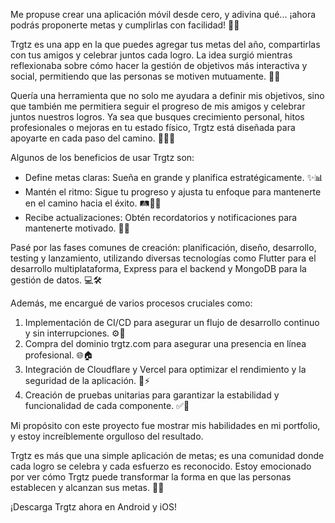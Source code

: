 Me propuse crear una aplicación móvil desde cero, y adivina qué... ¡ahora podrás proponerte metas y cumplirlas con facilidad! 📱🚀

Trgtz es una app en la que puedes agregar tus metas del año, compartirlas con tus amigos y celebrar juntos cada logro. La idea surgió mientras reflexionaba sobre cómo hacer la gestión de objetivos más interactiva y social, permitiendo que las personas se motiven mutuamente. 🎯🤝

Quería una herramienta que no solo me ayudara a definir mis objetivos, sino que también me permitiera seguir el progreso de mis amigos y celebrar juntos nuestros logros. Ya sea que busques crecimiento personal, hitos profesionales o mejoras en tu estado físico, Trgtz está diseñada para apoyarte en cada paso del camino. 🌱💼💪

Algunos de los beneficios de usar Trgtz son:
- Define metas claras: Sueña en grande y planifica estratégicamente. ✨📊
- Mantén el ritmo: Sigue tu progreso y ajusta tu enfoque para mantenerte en el camino hacia el éxito. 🛤️🚶‍♂️
- Recibe actualizaciones: Obtén recordatorios y notificaciones para mantenerte motivado. 🔔🎯

Pasé por las fases comunes de creación: planificación, diseño, desarrollo, testing y lanzamiento, utilizando diversas tecnologías como Flutter para el desarrollo multiplataforma, Express para el backend y MongoDB para la gestión de datos. 💻🛠️

Además, me encargué de varios procesos cruciales como:

1. Implementación de CI/CD para asegurar un flujo de desarrollo continuo y sin interrupciones. ⚙️🔄
2. Compra del dominio trgtz.com para asegurar una presencia en línea profesional. 🌐🏠
3. Integración de Cloudflare y Vercel para optimizar el rendimiento y la seguridad de la aplicación. 🔐⚡
4. Creación de pruebas unitarias para garantizar la estabilidad y funcionalidad de cada componente. ✅🧪

Mi propósito con este proyecto fue mostrar mis habilidades en mi portfolio, y estoy increíblemente orgulloso del resultado.

Trgtz es más que una simple aplicación de metas; es una comunidad donde cada logro se celebra y cada esfuerzo es reconocido. Estoy emocionado por ver cómo Trgtz puede transformar la forma en que las personas establecen y alcanzan sus metas. 🎉🏅

¡Descarga Trgtz ahora en Android y iOS!
